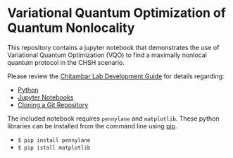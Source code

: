 # Variational Quantum Optimization of Quantum Nonlocality

This repository contains a jupyter notebook that demonstrates the use of Variational Quantum Optimization (VQO) to find a maximally nonlocal quantum protocol in the CHSH scenario.

Please review the [Chitambar Lab Development Guide](https://github.com/ChitambarLab/Development-Guide) for details regarding:
* [Python](https://github.com/ChitambarLab/Development-Guide#python)
* [Jupyter Notebooks](https://github.com/ChitambarLab/Development-Guide#jupyter-notebook)
* [Cloning a Git Repository](https://github.com/ChitambarLab/Development-Guide#cloning-a-repository)

The included notebook requires `pennylane` and `matplotlib`. These python libraries can be installed from the command line using [pip](https://pypi.org/project/pip/).
* `$ pip install pennylane`
* `$ pip istall matplotlib`
